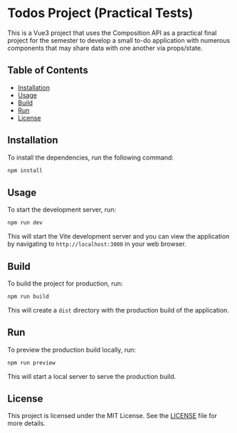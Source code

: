 # Todos Project (Practical Tests)

This is a Vue3 project that uses the Composition API as a practical final project for the semester to develop a small to-do application with numerous components that may share data with one another via props/state.

## Table of Contents

- [Installation](#installation)
- [Usage](#usage)
- [Build](#build)
- [Run](#run)
- [License](#license)

## Installation

To install the dependencies, run the following command:

```sh
npm install
```

## Usage

To start the development server, run:

```sh
npm run dev
```

This will start the Vite development server and you can view the application by navigating to `http://localhost:3000` in your web browser.

## Build

To build the project for production, run:

```sh
npm run build
```

This will create a `dist` directory with the production build of the application.

## Run

To preview the production build locally, run:

```sh
npm run preview
```

This will start a local server to serve the production build.

## License

This project is licensed under the MIT License. See the [LICENSE](LICENSE) file for more details.
